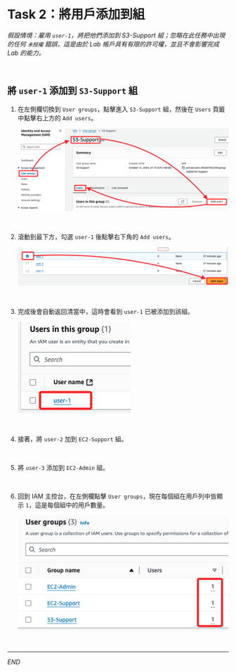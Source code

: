 # Task 2：將用戶添加到組

_假設情境：雇用 `user-1`，將把他們添加到 S3-Support 組；忽略在此任務中出現的任何 `未授權` 錯誤，這是由於 Lab 帳戶具有有限的許可權，並且不會影響完成 Lab 的能力。_

<br>

## 將 `user-1` 添加到 `S3-Support` 組

1. 在左側欄切換到 `User groups`，點擊進入 `S3-Support` 組，然後在 `Users` 頁籤中點擊右上方的 `Add users`。

    ![](images/img_17.png)

<br>

2. 滾動到最下方，勾選 `user-1` 後點擊右下角的 `Add users`。

    ![](images/img_18.png)

<br>

3. 完成後會自動返回清當中，這時會看到 `user-1` 已被添加到該組。

    ![](images/img_19.png)

<br>

4. 接著，將 `user-2` 加到 `EC2-Support` 組。

<br>

5. 將 `user-3` 添加到 `EC2-Admin` 組。

<br>

6. 回到 IAM 主控台，在左側欄點擊 `User groups`，現在每個組在用戶列中皆顯示 `1`，這是每個組中的用戶數量。

    ![](images/img_20.png)

<br>

___

_END_
